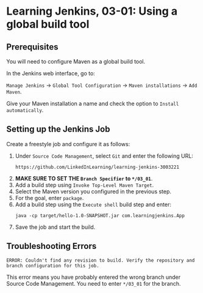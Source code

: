 # Learning Jenkins, 03-01: Using a global build tool

## Prerequisites
You will need to configure Maven as a global build tool.

In the Jenkins web interface, go to:

`Manage Jenkins` -> `Global Tool Configuration` -> `Maven installations` -> `Add Maven`.

Give your Maven installation a name and check the option to `Install automatically`.

## Setting up the Jenkins Job
Create a freestyle job and configure it as follows:

1. Under `Source Code Management`, select `Git` and enter the following URL:
    ```
    https://github.com/LinkedInLearning/learning-jenkins-3003221
    ```
1. **MAKE SURE TO SET THE `Branch Specifier` to `*/03_01`**.
1. Add a build step using `Invoke Top-Level Maven Target`.
1. Select the Maven version you configured in the previous step.
1. For the goal, enter `package`.
1. Add a build step using the `Execute shell` build step and enter:
    ```
    java -cp target/hello-1.0-SNAPSHOT.jar com.learningjenkins.App
    ```
1. Save the job and start the build.

## Troubleshooting Errors
```
ERROR: Couldn't find any revision to build. Verify the repository and branch configuration for this job.
```
This error means you have probably entered the wrong branch under Source Code Management.  You need to enter `*/03_01` for the branch.
